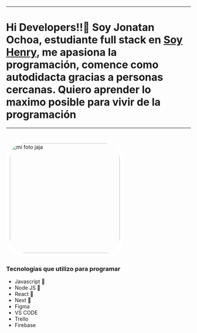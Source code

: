 
---

# Hi Developers!!💚 Soy Jonatan Ochoa, estudiante full stack en [Soy Henry](https://www.soyhenry.com), me apasiona la programación, comence como autodidacta gracias a personas cercanas. Quiero aprender lo maximo posible para vivir de la programación

---
<br />
<img src="https://jonaochoa.vercel.app/static/media/jonacode.3b5e728e432e6b1e1dae.jpg" alt="mi foto jaja" title="Developer javascript" style="border: 10px solid white; width: 300px; height: 300px; border-radius: 50px " />

### Tecnologías que utilizo para programar 

- Javascript 💛
- Node JS 💚
- React 💙
- Next 🖤
- Figma
- VS CODE
- Trello
- Firebase


